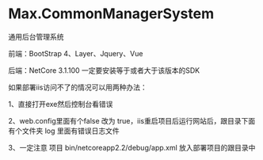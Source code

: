 # Max.CommonManagerSystem
通用后台管理系统

前端：BootStrap 4、Layer、Jquery、Vue

后端：NetCore 3.1.100 一定要安装等于或者大于该版本的SDK


如果部署iis访问不了的情况可以用两种办法：

1、直接打开exe然后控制台看错误

2、web.config里面有个false 改为 true，iis重启项目后运行网站后，跟目录下面 有个文件夹 log 里面有错误日志文件

3、一定注意 项目 bin/netcoreapp2.2/debug/app.xml 放入部署项目的跟目录中 
